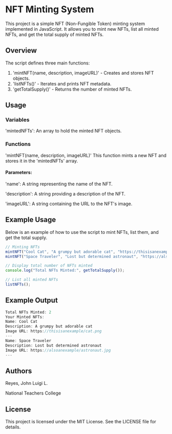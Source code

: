 # NFT Minting System

This project is a simple NFT (Non-Fungible Token) minting system implemented in JavaScript. It allows you to mint new NFTs, list all minted NFTs, and get the total supply of minted NFTs.


## Overview

The script defines three main functions:

1. 'mintNFT(name, description, imageURL)' - Creates and stores NFT objects.
2. 'listNFTs()' - Iterates and prints NFT metadata.
3. 'getTotalSupply()' - Returns the number of minted NFTs.

## Usage

### Variables
'mintedNFTs': An array to hold the minted NFT objects.

### Functions
'mintNFT(name, description, imageURL)'
This function mints a new NFT and stores it in the 'mintedNFTs' array.

#### Parameters:

'name': A string representing the name of the NFT.

'description': A string providing a description of the NFT.

'imageURL': A string containing the URL to the NFT's image.

## Example Usage

Below is an example of how to use the script to mint NFTs, list them, and get the total supply.

```javascript
// Minting NFTs
mintNFT("Cool Cat", "A grumpy but adorable cat", "https://thisisanexample/cat.png");
mintNFT("Space Traveler", "Lost but determined astronaut", "https://alsoanexample/astronaut.jpg");

// Display total number of NFTs minted
console.log("Total NFTs Minted:", getTotalSupply());

// List all minted NFTs
listNFTs();
```
## Example Output

```javascript
Total NFTs Minted: 2
Your Minted NFTs:
Name: Cool Cat
Description: A grumpy but adorable cat
Image URL: https://thisisanexample/cat.png
---
Name: Space Traveler
Description: Lost but determined astronaut
Image URL: https://alsoanexample/astronaut.jpg
---
```

## Authors

Reyes, John Luigi L.

National Teachers College

## License

This project is licensed under the MIT License. See the LICENSE file for details.

